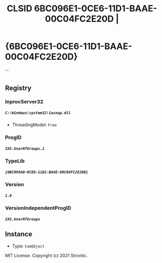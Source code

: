 ﻿---
title: "CLSID 6BC096E1-0CE6-11D1-BAAE-00C04FC2E20D | "
excerpt: What is COM-Object CLSID 6BC096E1-0CE6-11D1-BAAE-00C04FC2E20D?
---

# {6BC096E1-0CE6-11D1-BAAE-00C04FC2E20D}

### ``

## Registry


### InprocServer32

##### `C:\Windows\system32\iasnap.dll`
* ThreadingModel: `Free`

### ProgID

##### `IAS.UserNTGroups.1`

### TypeLib

##### `{6BC098A0-0CE6-11D1-BAAE-00C04FC2E20D}`

### Version

##### `1.0`

### VersionIndependentProgID

##### `IAS.UserNTGroups`

## Instance

* Type: `ComObject`

MIT License. Copyright (c) 2021 Strontic.



